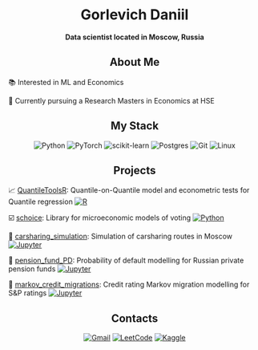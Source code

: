 <div align="center">
  
  # Gorlevich Daniil

  **Data scientist located in Moscow, Russia**
</div>

<div align="center">
  
  ## About Me

</div>

📚 Interested in ML and Economics

🔬 Currently pursuing a Research Masters in Economics at HSE

<div align="center">

  ## My Stack

  ![Python](https://img.shields.io/badge/python-3670A0?style=for-the-badge&logo=python&logoColor=ffdd54)
  ![PyTorch](https://img.shields.io/badge/PyTorch-%23EE4C2C.svg?style=for-the-badge&logo=PyTorch&logoColor=white)
  ![scikit-learn](https://img.shields.io/badge/scikit--learn-%23F7931E.svg?style=for-the-badge&logo=scikit-learn&logoColor=white)
  ![Postgres](https://img.shields.io/badge/postgres-%23316192.svg?style=for-the-badge&logo=postgresql&logoColor=white)
  ![Git](https://img.shields.io/badge/git-%23F05033.svg?style=for-the-badge&logo=git&logoColor=white)
  ![Linux](https://img.shields.io/badge/Linux-FCC624?style=for-the-badge&logo=linux&logoColor=black)

</div>

<div align="center">
  
  ## Projects

</div>

📈 [QuantileToolsR](https://github.com/Gorlevichd/QuantileToolsR): Quantile-on-Quantile model and econometric tests for Quantile regression [![R](https://img.shields.io/badge/R-c0cdd9)](https://www.r-project.org/)

☑️ [schoice](https://github.com/Gorlevichd/schoice): Library for microeconomic models of voting [![Python](https://img.shields.io/badge/Python-2b5b84)](https://www.python.org/)

🚗 [carsharing_simulation](https://github.com/Gorlevichd/carsharing_simulation): Simulation of carsharing routes in Moscow [![Jupyter](https://img.shields.io/badge/Jupyter-e46e2e)](https://jupyter.org/)

🧓 [pension_fund_PD](https://github.com/Gorlevichd/pension_fund_PD): Probability of default modelling for Russian private pension funds [![Jupyter](https://img.shields.io/badge/Jupyter-e46e2e)](https://jupyter.org/)

🏦 [markov_credit_migrations](https://github.com/Gorlevichd/markov_credit_migrations): Credit rating Markov migration modelling for S&P ratings [![Jupyter](https://img.shields.io/badge/Jupyter-e46e2e)](https://jupyter.org/)


<div align="center">

  ## Contacts
  
  [![Gmail](https://img.shields.io/badge/Gmail-D14836?style=for-the-badge&logo=gmail&logoColor=white)](mailto:gorlevichd@gmail.com)
  [![LeetCode](https://img.shields.io/badge/LeetCode-000000?style=for-the-badge&logo=LeetCode&logoColor=#d16c06)](https://leetcode.com/yungdanik/)
  [![Kaggle](https://img.shields.io/badge/Kaggle-035a7d?style=for-the-badge&logo=kaggle&logoColor=white)](https://www.kaggle.com/gorlevichdaniil)

</div>

<!---
Gorlevichd/Gorlevichd is a ✨ special ✨ repository because its `README.md` (this file) appears on your GitHub profile.
You can click the Preview link to take a look at your changes.
--->
